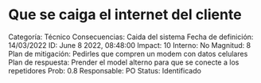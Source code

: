 # Que se caiga el internet del cliente

Categoría: Técnico
Consecuencias: Caida del sistema
Fecha de definición: 14/03/2022
ID: June 8 2022, 08:48:00
Impact: 10
Interno: No
Magnitud: 8
Plan de mitigación: Pedirles que compren un modem con datos celulares
Plan de respuesta: Prender el model alterno para que se conecte a los repetidores
Prob: 0.8
Responsable: PO
Status: Identificado